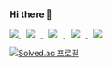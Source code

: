 ### Hi there 👋
<a href = "https://baseballgrammer.tistory.com/">
<img src="https://img.shields.io/badge/tistory-000000?style=for-the-badge&logo=tistory&logoColor=white">
</a>
<a href="https://instagram.com/jhdaimma">
    <img 
        src="http://img.shields.io/badge/-Instagram-black?style=flat&logo=Instagram&link=https://instagram.com/fivepxint/"
        style="height : auto; margin-left : 10px; margin-right : 10px;"/>
</a>

<a href="[https://byul91oh.tistory.com/](https://baseballgrammer.tistory.com/)">
    <img 
        src="http://img.shields.io/badge/-Tech%20Blog-655ced?style=flat&logo=github&link=https://baseballgrammer.tistory.com/"
        style="height : auto; margin-left : 10px; margin-right : 10px;"/>
</a> <a href="https://instagram.com/jhdaimma">
    <img 
        src="http://img.shields.io/badge/-Instagram-black?style=flat&logo=Instagram&link=https://instagram.com/jhdaimma/"
        style="height : auto; margin-left : 10px; margin-right : 10px;"/>
</a> <a href="mailto:dlwnsgud8406@gmail.com">
    <img 
        src="https://img.shields.io/badge/Gmail-d14836?style=flat-square&logo=Gmail&logoColor=white&link=mailto:dlwnsgud8406@gmail.com"
        style="height : auto; margin-left : 10px; margin-right : 10px;"/>
</a>


[![Solved.ac
프로필](http://mazassumnida.wtf/api/v2/generate_badge?boj=leejoonh8406)](https://solved.ac/leejoonh8406)



<!--
**dlwnsgud8406/dlwnsgud8406** is a ✨ _special_ ✨ repository because its `README.md` (this file) appears on your GitHub profile.

Here are some ideas to get you started:

- 🔭 I’m currently working on ...
- 🌱 I’m currently learning ...
- 👯 I’m looking to collaborate on ...
- 🤔 I’m looking for help with ...
- 💬 Ask me about ...
- 📫 How to reach me: ...
- 😄 Pronouns: ...
- ⚡ Fun fact: ...
-->
